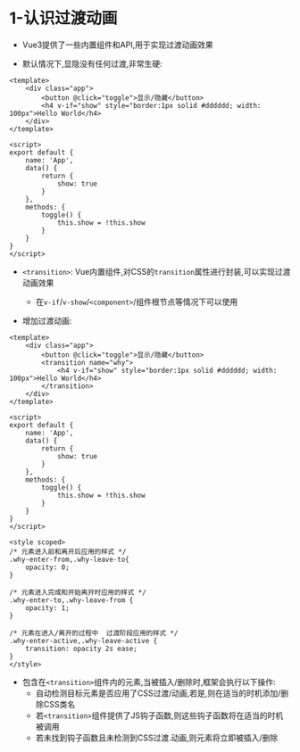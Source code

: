 # 1-认识过渡动画

- Vue3提供了一些内置组件和API,用于实现过渡动画效果

- 默认情况下,显隐没有任何过渡,非常生硬:

```vue
<template>
    <div class="app">
        <button @click="toggle">显示/隐藏</button>
        <h4 v-if="show" style="border:1px solid #dddddd; width: 100px">Hello World</h4>
    </div>
</template>

<script>
export default {
    name: 'App',
    data() {
        return {
            show: true
        }
    },
    methods: {
        toggle() {
            this.show = !this.show
        }
    }
}
</script>
```

- `<transition>`: Vue内置组件,对CSS的`transition`属性进行封装,可以实现过渡动画效果
  - 在`v-if`/`v-show`/`<component>`/组件根节点等情况下可以使用

- 增加过渡动画:

```vue
<template>
    <div class="app">
        <button @click="toggle">显示/隐藏</button>
        <transition name="why">
            <h4 v-if="show" style="border:1px solid #dddddd; width: 100px">Hello World</h4>
        </transition>
    </div>
</template>

<script>
export default {
    name: 'App',
    data() {
        return {
            show: true
        }
    },
    methods: {
        toggle() {
            this.show = !this.show
        }
    }
}
</script>

<style scoped>
/* 元素进入前和离开后应用的样式 */
.why-enter-from,.why-leave-to{
    opacity: 0;
}

/* 元素进入完成和开始离开时应用的样式 */
.why-enter-to,.why-leave-from {
    opacity: 1;
}

/* 元素在进入/离开的过程中  过渡阶段应用的样式 */
.why-enter-active,.why-leave-active {
    transition: opacity 2s ease;
}
</style>
```

- 包含在`<transition>`组件内的元素,当被插入/删除时,框架会执行以下操作:
  - 自动检测目标元素是否应用了CSS过渡/动画,若是,则在适当的时机添加/删除CSS类名
  - 若`<transition>`组件提供了JS钩子函数,则这些钩子函数将在适当的时机被调用
  - 若未找到钩子函数且未检测到CSS过渡.动画,则元素将立即被插入/删除
